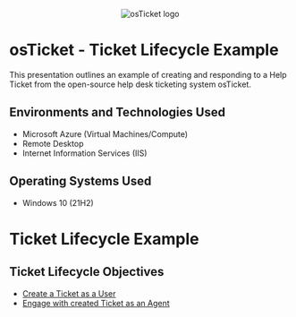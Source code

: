 <p align="center">
<img src="https://i.imgur.com/Clzj7Xs.png" alt="osTicket logo"/>
</p>

<h1>osTicket - Ticket Lifecycle Example</h1>
This presentation outlines an example of creating and responding to a Help Ticket from the open-source help desk ticketing system osTicket.<br />


<h2>Environments and Technologies Used</h2>

- Microsoft Azure (Virtual Machines/Compute)
- Remote Desktop
- Internet Information Services (IIS)

<h2>Operating Systems Used </h2>

- Windows 10</b> (21H2)


# Ticket Lifecycle Example


<h2>Ticket Lifecycle Objectives</h2>

- [Create a Ticket as a User](https://github.com/BryanEAtherton/Configure-Roles)
- [Engage with created Ticket as an Agent](https://github.com/BryanEAtherton/Configure-Departments/tree/main)
